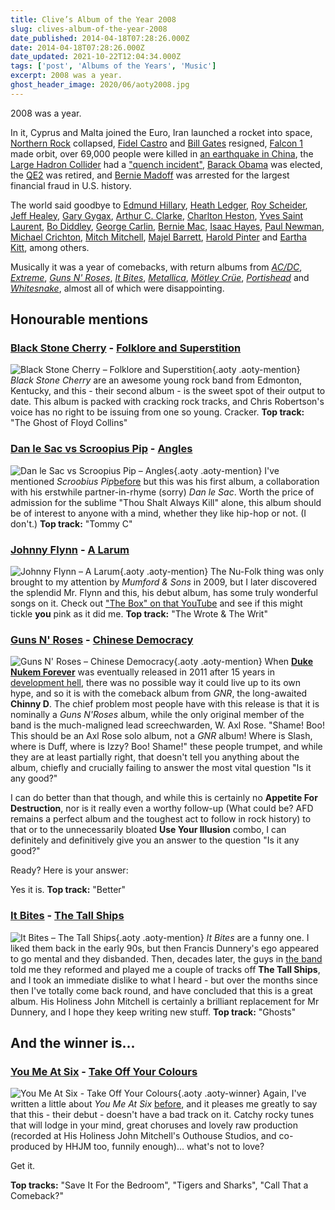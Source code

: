 ```yaml
---
title: Clive’s Album of the Year 2008
slug: clives-album-of-the-year-2008
date_published: 2014-04-18T07:28:26.000Z
date: 2014-04-18T07:28:26.000Z
date_updated: 2021-10-22T12:04:34.000Z
tags: ['post', 'Albums of the Years', 'Music']
excerpt: 2008 was a year.
ghost_header_image: 2020/06/aoty2008.jpg
---
```


2008 was a year.

In it, Cyprus and Malta joined the Euro, Iran launched a rocket into space, [Northern Rock](http://en.wikipedia.org/wiki/Northern_Rock) collapsed, [Fidel Castro](http://en.wikipedia.org/wiki/Fidel_Castro) and [Bill Gates](http://en.wikipedia.org/wiki/Bill_Gates) resigned, [Falcon 1](http://en.wikipedia.org/wiki/Falcon_1) made orbit, over 69,000 people were killed in [an earthquake in China](http://en.wikipedia.org/wiki/2008_Sichuan_earthquake), the [Large Hadron Collider](http://en.wikipedia.org/wiki/Large_Hadron_Collider) had a ["quench incident"](http://en.wikipedia.org/wiki/Large_Hadron_Collider#2008_quench_incident), [Barack Obama](http://en.wikipedia.org/wiki/Barack_Obama) was elected, the [QE2](http://en.wikipedia.org/wiki/QE2) was retired, and [Bernie Madoff](http://en.wikipedia.org/wiki/Bernard_Madoff) was arrested for the largest financial fraud in U.S. history.

The world said goodbye to [Edmund Hillary](http://en.wikipedia.org/wiki/Edmund_Hillary), [Heath Ledger](http://en.wikipedia.org/wiki/Heath_Ledger), [Roy Scheider](http://en.wikipedia.org/wiki/Roy_Scheider), [Jeff Healey](http://en.wikipedia.org/wiki/Jeff_Healey), [Gary Gygax](http://en.wikipedia.org/wiki/Gary_Gygax), [Arthur C. Clarke](http://en.wikipedia.org/wiki/Arthur_C._Clarke), [Charlton Heston](http://en.wikipedia.org/wiki/Charlton_Heston), [Yves Saint Laurent](http://en.wikipedia.org/wiki/Yves_Saint_Laurent_(designer)), [Bo Diddley](http://en.wikipedia.org/wiki/Bo_Diddley), [George Carlin](http://en.wikipedia.org/wiki/George_Carlin), [Bernie Mac](http://en.wikipedia.org/wiki/Bernie_Mac), [Isaac Hayes](http://en.wikipedia.org/wiki/Isaac_Hayes), [Paul Newman](http://en.wikipedia.org/wiki/Paul_Newman), [Michael Crichton](http://en.wikipedia.org/wiki/Michael_Crichton), [Mitch Mitchell](http://en.wikipedia.org/wiki/Mitch_Mitchell), [Majel Barrett](http://en.wikipedia.org/wiki/Majel_Barrett), [Harold Pinter](http://en.wikipedia.org/wiki/Harold_Pinter) and [Eartha Kitt](http://en.wikipedia.org/wiki/Eartha_Kitt), among others.

Musically it was a year of comebacks, with return albums from [*AC/DC*](http://en.wikipedia.org/wiki/Black_Ice_%28album%29), [*Extreme*](http://en.wikipedia.org/wiki/Saudades_de_Rock), [*Guns N' Roses*](http://en.wikipedia.org/wiki/Chinese_Democracy), [*It Bites*](http://en.wikipedia.org/wiki/The_Tall_Ships), [*Metallica*](http://en.wikipedia.org/wiki/Death_Magnetic), [*Mötley Crüe*](http://en.wikipedia.org/wiki/Saints_of_Los_Angeles), [*Portishead*](http://en.wikipedia.org/wiki/Third_%28Portishead_album%29) and [*Whitesnake*](http://en.wikipedia.org/wiki/Good_To_Be_Bad), almost all of which were disappointing.

## Honourable mentions

### [Black Stone Cherry](http://www.blackstonecherry.com/) - [Folklore and Superstition](http://www.amazon.co.uk/Folklore-Superstition-Black-Stone-Cherry/dp/B001B43IRG/)

![Black Stone Cherry – Folklore and Superstition](/public/images/2020/06/black-stone-cherry_folklore-and-superstition.jpeg){.aoty .aoty-mention} *Black Stone Cherry* are an awesome young rock band from Edmonton, Kentucky, and this - their second album - is the sweet spot of their output to date. This album is packed with cracking rock tracks, and Chris Robertson's voice has no right to be issuing from one so young. Cracker. **Top track:** "The Ghost of Floyd Collins"

### [Dan le Sac vs Scroopius Pip](http://www.lesacvspip.co.uk/) - [Angles](http://www.amazon.co.uk/Angles-Dan-Le-Sac/dp/B0016OMGA6/)

![Dan le Sac vs Scroopius Pip – Angles](/public/images/2020/06/dan-le-sac-vs-scroobius-pip_angles.jpeg){.aoty .aoty-mention} I've mentioned *Scroobius Pip*[before](/clives-album-of-the-year-2011/) but this was his first album, a collaboration with his erstwhile partner-in-rhyme (sorry) *Dan le Sac*. Worth the price of admission for the sublime "Thou Shalt Always Kill" alone, this album should be of interest to anyone with a mind, whether they like hip-hop or not. (I don't.) **Top track:** "Tommy C"

### [Johnny Flynn](http://www.johnny-flynn.com/) - [A Larum](http://www.amazon.co.uk/A-Larum-Johnny-Flynn/dp/B0013KJAQ6/)

![Johnny Flynn – A Larum](/public/images/2020/06/johnny-flynn_a-larum.jpeg){.aoty .aoty-mention} The Nu-Folk thing was only brought to my attention by *Mumford & Sons* in 2009, but I later discovered the splendid Mr. Flynn and this, his debut album, has some truly wonderful songs on it. Check out ["The Box" on that YouTube](http://www.youtube.com/watch?v=XzknjC-DJt0) and see if this might tickle **you** pink as it did me. **Top track:** "The Wrote & The Writ"

### [Guns N' Roses](http://www.gunsnroses.com/) - [Chinese Democracy](http://www.amazon.co.uk/Chinese-Democracy-Guns-N-Roses/dp/B001JEO9XU/)

![Guns N' Roses – Chinese Democracy](/public/images/2020/06/guns-n-roses_chinese-democracy.jpeg){.aoty .aoty-mention} When [**Duke Nukem Forever**](http://en.wikipedia.org/wiki/Duke_Nukem_Forever) was eventually released in 2011 after 15 years in [development hell](http://en.wikipedia.org/wiki/Development_hell), there was no possible way it could live up to its own hype, and so it is with the comeback album from *GNR*, the long-awaited **Chinny D**. The chief problem most people have with this release is that it is nominally a *Guns N'Roses* album, while the only original member of the band is the much-maligned lead screechwarden, W. Axl Rose. "Shame! Boo! This should be an Axl Rose solo album, not a *GNR* album! Where is Slash, where is Duff, where is Izzy? Boo! Shame!" these people trumpet, and while they are at least partially right, that doesn't tell you anything about the album, chiefly and crucially failing to answer the most vital question "Is it any good?"

I can do better than that though, and while this is certainly no **Appetite For Destruction**, nor is it really even a worthy follow-up (What could be? AFD remains a perfect album and the toughest act to follow in rock history) to that or to the unnecessarily bloated **Use Your Illusion** combo, I can definitely and definitively give you an answer to the question "Is it any good?"

Ready? Here is your answer:

Yes it is. **Top track:** "Better"

### [It Bites](http://www.itbites.com/) - [The Tall Ships](http://www.amazon.co.uk/Tall-Ships-Bites/dp/B00354MF60/)

![It Bites – The Tall Ships](/public/images/2020/06/it-bites_the-tall-ships.jpg){.aoty .aoty-mention} *It Bites* are a funny one. I liked them back in the early 90s, but then Francis Dunnery's ego appeared to go mental and they disbanded. Then, decades later, the guys in [the band](http://indigodown.com/) told me they reformed and played me a couple of tracks off **The Tall Ships**, and I took an immediate dislike to what I heard - but over the months since then I've totally come back round, and have concluded that this is a great album. His Holiness John Mitchell is certainly a brilliant replacement for Mr Dunnery, and I hope they keep writing new stuff. **Top track:** "Ghosts"

## And the winner is...

### [You Me At Six](http://www.youmeatsix.co.uk/) - [Take Off Your Colours](http://www.amazon.co.uk/Take-Off-Your-Colours-2CD/dp/B002IKK8PM/)
![You Me At Six - Take Off Your Colours](/public/images/2020/06/you-me-at-six_take-off-your-colours.jpg){.aoty .aoty-winner}
Again, I've written a little about *You Me At Six* [before](/clives-album-of-the-year-2011/), and it pleases me greatly to say that this - their debut - doesn't have a bad track on it. Catchy rocky tunes that will lodge in your mind, great choruses and lovely raw production (recorded at His Holiness John Mitchell's Outhouse Studios, and co-produced by HHJM too, funnily enough)... what's not to love?

Get it.

**Top tracks:** "Save It For the Bedroom", "Tigers and Sharks", "Call That a Comeback?"
